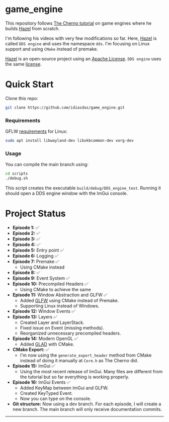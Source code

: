 <!-- ✅❌ -->
# game_engine

This repository follows [The Cherno tutorial](https://www.youtube.com/watch?v=JxIZbV_XjAs&list=PLlrATfBNZ98dC-V-N3m0Go4deliWHPFwT) on game engines where he builds [Hazel](https://github.com/TheCherno/Hazel) from scratch.

I'm following his videos with very few modifications so far. Here, [Hazel](https://github.com/TheCherno/Hazel) is called `DDS engine` and uses the namespace `dds`. I'm focusing on Linux support and using `CMake` instead of premake.

[Hazel](https://github.com/TheCherno/Hazel) is an open-source project using an [Apache](https://github.com/TheCherno/Hazel/blob/master/LICENSE)[ License](https://github.com/TheCherno/Hazel/blob/master/LICENSE). `DDS engine` uses the same [license](./LICENSE).

# Quick Start

Clone this repo:

```bash
git clone https://github.com/idiasdas/game_engine.git
```

### Requirements

GFLW [requirements](https://www.glfw.org/docs/latest/compile.html) for Linux:

```bash
sudo apt install libwayland-dev libxkbcommon-dev xorg-dev
```
### Usage

You can compile the main branch using:

```bash
cd scripts
./debug.sh
```

This script creates the executable `build/debug/DDS_engine_test`. Running it should open a DDS engine window with the ImGui console.

# Project Status

- **Episode 1:** ✅
- **Episode 2:** ✅
- **Episode 3:** ✅
- **Episode 4:** ✅
- **Episode 5:** Entry point ✅
- **Episode 6:** Logging ✅
- **Episode 7:** Premake ✅
    - Using CMake instead
- **Episode 8:** ✅
- **Episode 9:** Event System ✅
- **Episode 10:** Precompiled Headers ✅
    - Using CMake to achieve the same
- **Episode 11:** Window Abstraction and GLFW ✅
    - Added [GLFW](https://github.com/glfw/glfw) using CMake instead of Premake.
    - Supporting Linux instead of Windows.
- **Episode 12:** Window Events ✅
- **Episode 13:** Layers ✅
    - Created Layer and LayerStack.
    - Fixed issue on Event (missing methods).
    - Reorganized unnecessary precompiled headers.
- **Episode 14:** Modern OpenGL ✅
    - Added [GLAD](https://glad.dav1d.de/) with CMake.
- **CMake Export:** ✅
    - I'm now using the `generate_export_header` method from CMake instead of doing it manually at `Core.h` as The Cherno did.
- **Episode 15:** ImGui ✅
    - Using the most recent release of ImGui. Many files are different from the tutorial but so far everything is working properly.
- **Episode 16:** ImGui Events ✅
    - Added KeyMap between ImGui and GLFW.
    - Created KeyTyped Event.
    - Now you can type on the console.
- **Git structure:** Now using a dev branch. For each episode, I will create a new branch. The main branch will only receive documentation commits.
---
